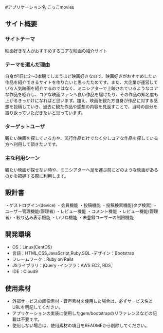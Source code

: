 #アプリケーション名
こっこmovies

## サイト概要
### サイトテーマ
​映画好きな人がおすすめするコアな映画の紹介サイト

### テーマを選んだ理由
自身が1日に2～3本観てしまうほど​映画好きなので、映画好きがおすすめしたい作品を紹介できるサイトを作りたいと思ったためです。また、大企業が運営している人気映画を紹介するのではなく、ミニシアターで上映されているようなコアな作品を紹介し、コアな映画ファンへ良い作品を届けたり、その作品の知名度も上がるきっかけになればと思います。加え、映画を観た方自身が作品に対する感想を投稿していき、過去に観た作品や感想の内容を見返すことで、当時の自分を振り返っていただきたいと思っています。

### ターゲットユーザ
観たい映画を探している方や、流行作品だけでなく少しコアな作品を探している方へ利用して頂きたいです。

### 主な利用シーン
観たい映画が探せない時や、ミニシアターへ足を運ぶ前にどのような映画があるのかを把握する際に利用します。

## 設計書
・ゲストログイン(device)
・会員機能
・投稿機能
・投稿検索機能(タグ検索)
・ユーザー管理機能(管理者)
・レビュー機能
・コメント機能
・レビュー機能(管理者)
・絞り込み表示機能
・いいね機能
・未登録ユーザーの制限機能

## 開発環境
- OS：Linux(CentOS)
- 言語：HTML,CSS,JavaScript,Ruby,SQL
-デザイン：Bootstrap
- フレームワーク：Ruby on Rails
- JSライブラリ：jQuery
-インフラ：AWS EC2, RDS,
- IDE：Cloud9
​
## 使用素材
- 外部サービスの画像素材・音声素材を使用した場合は、必ずサービス名とURLを明記してください。
- アプリケーションの実装に使用したgem/bootstrapのリファレンスなどの記載は不要です。
- 使用しない場合は、使用素材の項目をREADMEから削除してください。